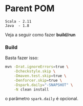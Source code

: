 # Parent POM

```
Scala - 2.11
Java  - 1.8
```

Veja a seguir como fazer **build/run** 

### Build

Basta fazer isso:

```bash
mvn -Drat.ignoreErrors=true \
    -Dcheckstyle.skip \
    -Dmaven.test.skip=true \
    -Denforcer.skip=true \
    -Dspark.daily="-SNAPSHOT" \
    -N clean install
```

o parâmetro `spark.daily` é opcional.

